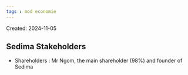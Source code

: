 ```yaml
---
tags : mod economie
---
```

Created: 2024-11-05

## Sedima Stakeholders

- Shareholders : Mr Ngom, the main shareholder (98%) and founder of Sedima